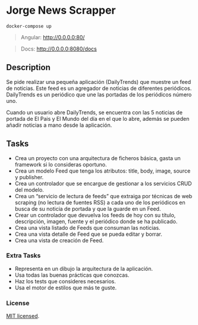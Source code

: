 # Jorge News Scrapper
```docker
docker-compose up
```
> Angular: http://0.0.0.0:80/

> Docs: http://0.0.0.0:8080/docs

## Description

Se pide realizar una pequeña aplicación (DailyTrends) que muestre un feed de noticias. Este feed es un agregador de noticias de diferentes periódicos. DailyTrends es un periódico que une las portadas de los periódicos número uno.
					
Cuando un usuario abre DailyTrends, se encuentra con las 5 noticias de portada de El Pais y El Mundo del día en el que lo abre, además se pueden añadir noticias a mano desde la aplicación.

## Tasks

- Crea un proyecto con una arquitectura de ficheros básica, gasta un framework si lo consideras oportuno.
- Crea un modelo Feed que tenga los atributos: title, body, image, source y publisher.
- Crea un controlador que se encargue de gestionar a los servicios CRUD del modelo.
- Crea un “servicio de lectura de feeds” que extraiga por técnicas de web scraping (no lectura de fuentes RSS) a cada uno de los periódicos en busca de su noticia de portada y que la guarde en un Feed.
- Crear un controlador que devuelva los feeds de hoy con su título, descripción, imagen, fuente y el periódico donde se ha publicado.
- Crea una vista listado de Feeds que consuman las noticias.
- Crea una vista detalle de Feed que se pueda editar y borrar.
- Crea una vista de creación de Feed.

### Extra Tasks

- Representa en un dibujo la arquitectura de la aplicación.
- Usa todas las buenas prácticas que conozcas.
- Haz los tests que consideres necesarios.
- Usa el motor de estilos que más te guste.

### License

[MIT licensed](LICENSE).
